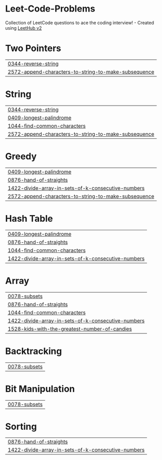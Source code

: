 # Leet-Code-Problems
Collection of LeetCode questions to ace the coding interview! - Created using [LeetHub v2](https://github.com/arunbhardwaj/LeetHub-2.0)


# Two Pointers
|  |
| ------- |
| [0344-reverse-string](https://github.com/RobinKumar5986/Leet-Code-Problems/tree/master/0344-reverse-string) |
| [2572-append-characters-to-string-to-make-subsequence](https://github.com/RobinKumar5986/Leet-Code-Problems/tree/master/2572-append-characters-to-string-to-make-subsequence) |
# String
|  |
| ------- |
| [0344-reverse-string](https://github.com/RobinKumar5986/Leet-Code-Problems/tree/master/0344-reverse-string) |
| [0409-longest-palindrome](https://github.com/RobinKumar5986/Leet-Code-Problems/tree/master/0409-longest-palindrome) |
| [1044-find-common-characters](https://github.com/RobinKumar5986/Leet-Code-Problems/tree/master/1044-find-common-characters) |
| [2572-append-characters-to-string-to-make-subsequence](https://github.com/RobinKumar5986/Leet-Code-Problems/tree/master/2572-append-characters-to-string-to-make-subsequence) |
# Greedy
|  |
| ------- |
| [0409-longest-palindrome](https://github.com/RobinKumar5986/Leet-Code-Problems/tree/master/0409-longest-palindrome) |
| [0876-hand-of-straights](https://github.com/RobinKumar5986/Leet-Code-Problems/tree/master/0876-hand-of-straights) |
| [1422-divide-array-in-sets-of-k-consecutive-numbers](https://github.com/RobinKumar5986/Leet-Code-Problems/tree/master/1422-divide-array-in-sets-of-k-consecutive-numbers) |
| [2572-append-characters-to-string-to-make-subsequence](https://github.com/RobinKumar5986/Leet-Code-Problems/tree/master/2572-append-characters-to-string-to-make-subsequence) |
# Hash Table
|  |
| ------- |
| [0409-longest-palindrome](https://github.com/RobinKumar5986/Leet-Code-Problems/tree/master/0409-longest-palindrome) |
| [0876-hand-of-straights](https://github.com/RobinKumar5986/Leet-Code-Problems/tree/master/0876-hand-of-straights) |
| [1044-find-common-characters](https://github.com/RobinKumar5986/Leet-Code-Problems/tree/master/1044-find-common-characters) |
| [1422-divide-array-in-sets-of-k-consecutive-numbers](https://github.com/RobinKumar5986/Leet-Code-Problems/tree/master/1422-divide-array-in-sets-of-k-consecutive-numbers) |
# Array
|  |
| ------- |
| [0078-subsets](https://github.com/RobinKumar5986/Leet-Code-Problems/tree/master/0078-subsets) |
| [0876-hand-of-straights](https://github.com/RobinKumar5986/Leet-Code-Problems/tree/master/0876-hand-of-straights) |
| [1044-find-common-characters](https://github.com/RobinKumar5986/Leet-Code-Problems/tree/master/1044-find-common-characters) |
| [1422-divide-array-in-sets-of-k-consecutive-numbers](https://github.com/RobinKumar5986/Leet-Code-Problems/tree/master/1422-divide-array-in-sets-of-k-consecutive-numbers) |
| [1528-kids-with-the-greatest-number-of-candies](https://github.com/RobinKumar5986/Leet-Code-Problems/tree/master/1528-kids-with-the-greatest-number-of-candies) |
# Backtracking
|  |
| ------- |
| [0078-subsets](https://github.com/RobinKumar5986/Leet-Code-Problems/tree/master/0078-subsets) |
# Bit Manipulation
|  |
| ------- |
| [0078-subsets](https://github.com/RobinKumar5986/Leet-Code-Problems/tree/master/0078-subsets) |
# Sorting
|  |
| ------- |
| [0876-hand-of-straights](https://github.com/RobinKumar5986/Leet-Code-Problems/tree/master/0876-hand-of-straights) |
| [1422-divide-array-in-sets-of-k-consecutive-numbers](https://github.com/RobinKumar5986/Leet-Code-Problems/tree/master/1422-divide-array-in-sets-of-k-consecutive-numbers) |